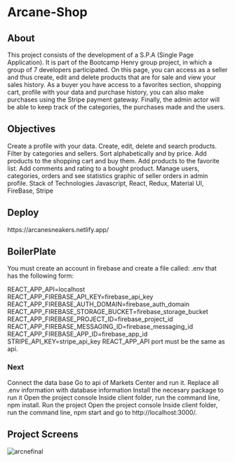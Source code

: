 ﻿# Arcane-Shop

<h2>About</h2>
This project consists of the development of a S.P.A (Single Page Application). It is part of the Bootcamp Henry group project, in which a group of 7 developers participated. On this page, you can access as a seller and thus create, edit and delete products that are for sale and view your sales history. As a buyer you have access to a favorites section, shopping cart, profile with your data and purchase history, you can also make purchases using the Stripe payment gateway. Finally, the admin actor will be able to keep track of the categories, the purchases made and the users.

<h2>Objectives</h2>
Create a profile with your data.
Create, edit, delete and search products.
Filter by categories and sellers.
Sort alphabetically and by price.
Add products to the shopping cart and buy them.
Add products to the favorite list.
Add comments and rating to a bought product.
Manage users, categories, orders and see statistics graphic of seller orders in admin profile.
Stack of Technologies
Javascript, React, Redux, Material UI, FireBase, Stripe

<h2>Deploy</h2>
https://arcanesneakers.netlify.app/

<h2>BoilerPlate</h2>
You must create an account in firebase and create a file called: .env that has the following form:

REACT_APP_API=localhost
REACT_APP_FIREBASE_API_KEY=firebase_api_key
REACT_APP_FIREBASE_AUTH_DOMAIN=firebase_auth_domain
REACT_APP_FIREBASE_STORAGE_BUCKET=firebase_storage_bucket
REACT_APP_FIREBASE_PROJECT_ID=firebase_project_id
REACT_APP_FIREBASE_MESSAGING_ID=firebase_messaging_id
REACT_APP_FIREBASE_APP_ID=firebase_app_id
STRIPE_API_KEY=stripe_api_key
REACT_APP_API port must be the same as api.

<h3>Next</h3>
Connect the data base
Go to api of Markets Center and run it. Replace all .env information with database information
Install the necesary package to run it
Open the project console
Inside client folder, run the command line, npm install.
Run the project
Open the project console
Inside client folder, run the command line, npm start and go to http://localhost:3000/.

<h2>Project Screens</h2>

![arcnefinal](https://user-images.githubusercontent.com/93670626/173013195-e355ce0a-6149-494a-9b14-c02d504dc29b.png)

